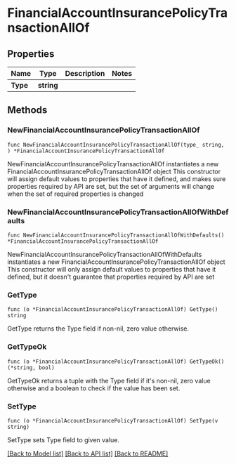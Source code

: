 # FinancialAccountInsurancePolicyTransactionAllOf

## Properties

Name | Type | Description | Notes
------------ | ------------- | ------------- | -------------
**Type** | **string** |  | 

## Methods

### NewFinancialAccountInsurancePolicyTransactionAllOf

`func NewFinancialAccountInsurancePolicyTransactionAllOf(type_ string, ) *FinancialAccountInsurancePolicyTransactionAllOf`

NewFinancialAccountInsurancePolicyTransactionAllOf instantiates a new FinancialAccountInsurancePolicyTransactionAllOf object
This constructor will assign default values to properties that have it defined,
and makes sure properties required by API are set, but the set of arguments
will change when the set of required properties is changed

### NewFinancialAccountInsurancePolicyTransactionAllOfWithDefaults

`func NewFinancialAccountInsurancePolicyTransactionAllOfWithDefaults() *FinancialAccountInsurancePolicyTransactionAllOf`

NewFinancialAccountInsurancePolicyTransactionAllOfWithDefaults instantiates a new FinancialAccountInsurancePolicyTransactionAllOf object
This constructor will only assign default values to properties that have it defined,
but it doesn't guarantee that properties required by API are set

### GetType

`func (o *FinancialAccountInsurancePolicyTransactionAllOf) GetType() string`

GetType returns the Type field if non-nil, zero value otherwise.

### GetTypeOk

`func (o *FinancialAccountInsurancePolicyTransactionAllOf) GetTypeOk() (*string, bool)`

GetTypeOk returns a tuple with the Type field if it's non-nil, zero value otherwise
and a boolean to check if the value has been set.

### SetType

`func (o *FinancialAccountInsurancePolicyTransactionAllOf) SetType(v string)`

SetType sets Type field to given value.



[[Back to Model list]](../README.md#documentation-for-models) [[Back to API list]](../README.md#documentation-for-api-endpoints) [[Back to README]](../README.md)


